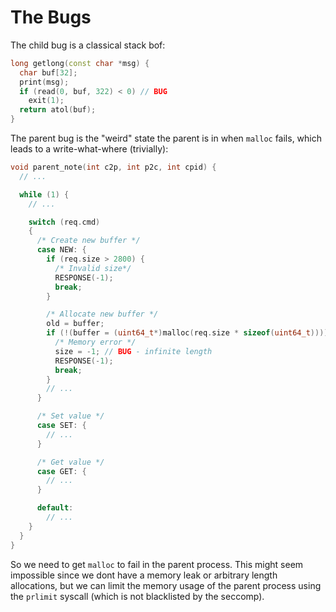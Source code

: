 # The Bugs

The child bug is a classical stack bof:

```cpp
long getlong(const char *msg) {
  char buf[32];
  print(msg);
  if (read(0, buf, 322) < 0) // BUG
    exit(1);
  return atol(buf);
}
```

The parent bug is the "weird" state the parent is in when `malloc` fails, which leads to a write-what-where (trivially):

```cpp
void parent_note(int c2p, int p2c, int cpid) {
  // ...

  while (1) {
    // ...

    switch (req.cmd)
    {
      /* Create new buffer */
      case NEW: {
        if (req.size > 2800) {
          /* Invalid size*/
          RESPONSE(-1);
          break;
        }

        /* Allocate new buffer */
        old = buffer;
        if (!(buffer = (uint64_t*)malloc(req.size * sizeof(uint64_t)))) {
          /* Memory error */
          size = -1; // BUG - infinite length
          RESPONSE(-1);
          break;
        }
        // ...
      }

      /* Set value */
      case SET: {
        // ...
      }

      /* Get value */
      case GET: {
        // ...
      }

      default:
        // ...
    }
  }
}
```

So we need to get `malloc` to fail in the parent process. This might seem impossible since we dont have a memory leak or arbitrary length allocations, but we can limit the memory usage of the parent process using the `prlimit` syscall (which is not blacklisted by the seccomp).
